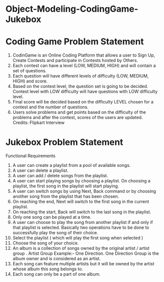 # Object-Modeling-CodingGame-Jukebox


# Coding Game Problem Statement                                

1) CodinGame is an Online Coding Platform that allows a user to Sign Up, Create Contests and participate in Contests hosted by Others.
2) Each contest can have a level (LOW, MEDIUM, HIGH) and will contain a set of questions.
3) Each question will have different levels of difficulty (LOW, MEDIUM, HIGH) and score.
4) Based on the contest level, the question set is going to be decided. Contest level with LOW difficulty will have questions with LOW difficulty level.
5) Final score will be decided based on the difficulty LEVEL chosen for a contest and the number of questions.
6) Users solve problems and get points based on the difficulty of the problems and after the contest, scores of the users are updated.
                                    Credits: Flipkart Interview

# Jukebox Problem Statement
Functional Requirements
1) A user can create a playlist from a pool of available songs.
2) A user can delete a playlist.
3) A user can add / delete songs from the playlist.
4) A user can start playing songs by choosing a playlist. On choosing a playlist, the first song in the playlist will start playing.
5) A user can switch songs by using Next, Back command or by choosing another song from the playlist that has been chosen. 
6) On reaching the end, Next will switch to the first song in the current playlist.
7) On reaching the start, Back will switch to the last song in the playlist.
8) Only one song can be played at a time.
9) A user can choose to play the song from another playlist if and only if that playlist is selected. Basically two operations have to be done to successfully play the song of their choice. 
10) Select the playlist ( which will play the first song when selected )
11) Choose the song of your choice.
12) An album is a collection of songs owned by the original artist / artist group .
Artist Group Example:- One Direction. 
One Direction Group is the album owner and is considered as an artist.
13) Each song can feature multiple artists but it will be owned by the artist whose album this song belongs to.
14) Each song can only be a part of one album.

